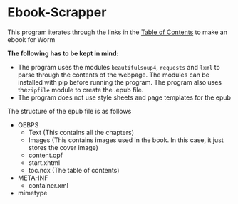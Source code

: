 # Ebook-Scrapper
This program iterates through the links in the [Table of Contents](https://parahumans.wordpress.com/table-of-contents/) to make an ebook for Worm

**The following has to be kept in mind:**
* The program uses the modules `beautifulsoup4`, `requests` and `lxml` to parse through the contents of the webpage. The modules can be installed with pip before running the program. The program also uses the`zipfile` module to create the .epub file.
* The program does not use style sheets and page templates for the epub

The structure of the epub file is as follows
- OEBPS
  - Text (This contains all the chapters)
  - Images (This contains images used in the book. In this case, it just stores the cover image)
  - content.opf
  - start.xhtml
  - toc.ncx (The table of contents)
- META-INF
  - container.xml
- mimetype
